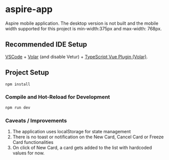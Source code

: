# aspire-app

Aspire mobile application. The desktop version is not built and the mobile width supported for this project is min-width:375px and max-width: 768px.

## Recommended IDE Setup

[VSCode](https://code.visualstudio.com/) + [Volar](https://marketplace.visualstudio.com/items?itemName=Vue.volar) (and disable Vetur) + [TypeScript Vue Plugin (Volar)](https://marketplace.visualstudio.com/items?itemName=Vue.vscode-typescript-vue-plugin).


## Project Setup

```sh
npm install
```

### Compile and Hot-Reload for Development

```sh
npm run dev
```

### Caveats / Improvements

1. The application uses localStorage for state management
2. There is no toast or notification on the New Card, Cancel Card or Freeze Card functionalities
3. On click of New Card, a card gets added to the list with hardcoded values for now.

